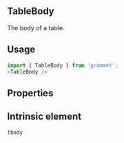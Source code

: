 ## TableBody
The body of a table.

## Usage

```javascript
import { TableBody } from 'grommet';
<TableBody />
```

## Properties

  
## Intrinsic element

```
tbody
```